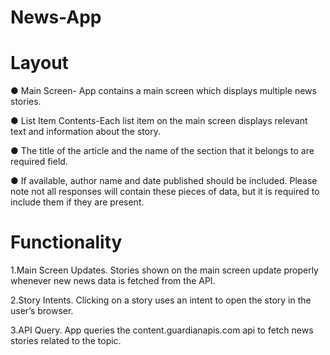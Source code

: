 # News-App

# Layout

● Main Screen- App contains a main screen which displays multiple news stories.

 ● List Item Contents-Each list item on the main screen displays relevant text and information about the story.

● The title of the article and the name of the section that it belongs to are required field.

● If available, author name and date published should be included. Please note not all responses will contain these pieces of data, but it is required to include them if they are present.

# Functionality
1.Main Screen Updates. Stories shown on the main screen update properly whenever new news data is fetched from the API.

2.Story Intents. Clicking on a story uses an intent to open the story in the user’s browser.

3.API Query. App queries the content.guardianapis.com api to fetch news stories related to the topic.

